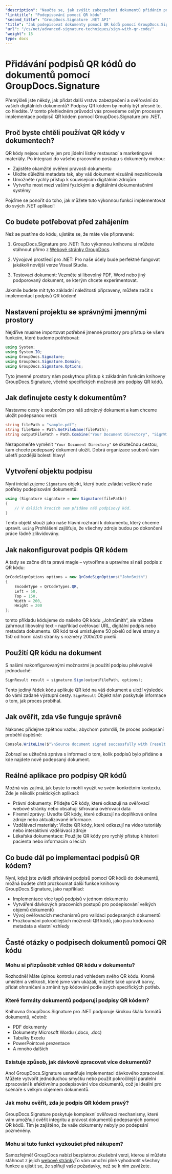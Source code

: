 ```yaml
---
"description": "Naučte se, jak zvýšit zabezpečení dokumentů přidáním podpisů QR kódem pomocí GroupDocs.Signature pro .NET. Jednoduchá implementace s kompletními příklady kódu."
"linktitle": "Podepisování pomocí QR kódu"
"second_title": "GroupDocs.Signature .NET API"
"title": "Jak podepisovat dokumenty pomocí QR kódů pomocí GroupDocs.Signature"
"url": "/cs/net/advanced-signature-techniques/sign-with-qr-code/"
"weight": 15
type: docs
---
```

# Přidávání podpisů QR kódů do dokumentů pomocí GroupDocs.Signature

Přemýšleli jste někdy, jak přidat další vrstvu zabezpečení a ověřování do vašich digitálních dokumentů? Podpisy QR kódem by mohly být přesně to, co hledáte. V tomto přehledném průvodci vás provedeme celým procesem implementace podpisů QR kódem pomocí GroupDocs.Signature pro .NET.

## Proč byste chtěli používat QR kódy v dokumentech?

QR kódy nejsou určeny jen pro jídelní lístky restaurací a marketingové materiály. Po integraci do vašeho pracovního postupu s dokumenty mohou:

- Zajistěte okamžité ověření pravosti dokumentu
- Uložte důležitá metadata tak, aby váš dokument vizuálně nezahlcovala
- Umožněte rychlý přístup k souvisejícím digitálním zdrojům
- Vytvořte most mezi vašimi fyzickými a digitálními dokumentačními systémy

Pojďme se ponořit do toho, jak můžete tuto výkonnou funkci implementovat do svých .NET aplikací!

## Co budete potřebovat před zahájením

Než se pustíme do kódu, ujistěte se, že máte vše připravené:

1. GroupDocs.Signature pro .NET: Tuto výkonnou knihovnu si můžete stáhnout přímo z [Webové stránky GroupDocs](https://releases.groupdocs.com/signature/net/).

2. Vývojové prostředí pro .NET: Pro naše účely bude perfektně fungovat jakákoli novější verze Visual Studia.

3. Testovací dokument: Vezměte si libovolný PDF, Word nebo jiný podporovaný dokument, se kterým chcete experimentovat.

Jakmile budete mít tyto základní náležitosti připraveny, můžete začít s implementací podpisů QR kódem!

## Nastavení projektu se správnými jmennými prostory

Nejdříve musíme importovat potřebné jmenné prostory pro přístup ke všem funkcím, které budeme potřebovat:

```csharp
using System;
using System.IO;
using GroupDocs.Signature;
using GroupDocs.Signature.Domain;
using GroupDocs.Signature.Options;
```

Tyto jmenné prostory nám poskytnou přístup k základním funkcím knihovny GroupDocs.Signature, včetně specifických možností pro podpisy QR kódů.

## Jak definujete cesty k dokumentům?

Nastavme cesty k souborům pro náš zdrojový dokument a kam chceme uložit podepsanou verzi:

```csharp
string filePath = "sample.pdf";
string fileName = Path.GetFileName(filePath);
string outputFilePath = Path.Combine("Your Document Directory", "SignWithQRCode", fileName);
```

Nezapomeňte vyměnit `"Your Document Directory"` se skutečnou cestou, kam chcete podepsaný dokument uložit. Dobrá organizace souborů vám ušetří pozdější bolesti hlavy!

## Vytvoření objektu podpisu

Nyní inicializujeme `Signature` objekt, který bude zvládat veškeré naše potřeby podepisování dokumentů:

```csharp
using (Signature signature = new Signature(filePath))
{
    // V dalších krocích sem přidáme náš podpisový kód.
}
```

Tento objekt slouží jako naše hlavní rozhraní k dokumentu, který chceme upravit. `using` Prohlášení zajišťuje, že všechny zdroje budou po dokončení práce řádně zlikvidovány.

## Jak nakonfigurovat podpis QR kódem

A tady se začne dít ta pravá magie – vytvoříme a upravíme si náš podpis z QR kódu:

```csharp
QrCodeSignOptions options = new QrCodeSignOptions("JohnSmith")
{
    EncodeType = QrCodeTypes.QR,
    Left = 50,
    Top = 150,
    Width = 200,
    Height = 200
};
```

tomto příkladu kódujeme do našeho QR kódu „JohnSmith“, ale můžete zahrnout libovolný text – například ověřovací URL, digitální podpis nebo metadata dokumentu. QR kód také umisťujeme 50 pixelů od levé strany a 150 od horní části stránky s rozměry 200x200 pixelů.

## Použití QR kódu na dokument

S našimi nakonfigurovanými možnostmi je použití podpisu překvapivě jednoduché:

```csharp
SignResult result = signature.Sign(outputFilePath, options);
```

Tento jediný řádek kódu aplikuje QR kód na váš dokument a uloží výsledek do vámi zadané výstupní cesty. `SignResult` Objekt nám poskytuje informace o tom, jak proces probíhal.

## Jak ověřit, zda vše funguje správně

Nakonec přidejme zpětnou vazbu, abychom potvrdili, že proces podepsání proběhl úspěšně:

```csharp
Console.WriteLine($"\nSource document signed successfully with {result.Succeeded.Count} signature(s).\nFile saved at {outputFilePath}.");
```

Zobrazí se užitečná zpráva s informací o tom, kolik podpisů bylo přidáno a kde najdete nově podepsaný dokument.

## Reálné aplikace pro podpisy QR kódů

Možná vás zajímá, jak byste to mohli využít ve svém konkrétním kontextu. Zde je několik praktických aplikací:

- Právní dokumenty: Přidejte QR kódy, které odkazují na ověřovací webové stránky nebo obsahují šifrovaná ověřovací data
- Firemní zprávy: Uveďte QR kódy, které odkazují na doplňkové online zdroje nebo aktualizované informace.
- Vzdělávací materiály: Vložte QR kódy, které odkazují na video tutoriály nebo interaktivní vzdělávací zdroje
- Lékařská dokumentace: Použijte QR kódy pro rychlý přístup k historii pacienta nebo informacím o lécích

## Co bude dál po implementaci podpisů QR kódem?

Nyní, když jste zvládli přidávání podpisů pomocí QR kódů do dokumentů, možná budete chtít prozkoumat další funkce knihovny GroupDocs.Signature, jako například:

- Implementace více typů podpisů v jednom dokumentu
- Vytváření dávkových pracovních postupů pro podepisování velkých objemů dokumentů
- Vývoj ověřovacích mechanismů pro validaci podepsaných dokumentů
- Prozkoumání pokročilejších možností QR kódů, jako jsou kódovaná metadata a vlastní vzhledy

## Časté otázky o podpisech dokumentů pomocí QR kódu

### Mohu si přizpůsobit vzhled QR kódu v dokumentu?

Rozhodně! Máte úplnou kontrolu nad vzhledem svého QR kódu. Kromě umístění a velikosti, které jsme vám ukázali, můžete také upravit barvy, přidat ohraničení a změnit typ kódování podle svých specifických potřeb.

### Které formáty dokumentů podporují podpisy QR kódem?

Knihovna GroupDocs.Signature pro .NET podporuje širokou škálu formátů dokumentů, včetně:
- PDF dokumenty
- Dokumenty Microsoft Wordu (.docx, .doc)
- Tabulky Excelu
- PowerPointové prezentace
- A mnoho dalších

### Existuje způsob, jak dávkově zpracovat více dokumentů?

Ano! GroupDocs.Signature usnadňuje implementaci dávkového zpracování. Můžete vytvořit jednoduchou smyčku nebo použít pokročilejší paralelní zpracování k efektivnímu podepisování více dokumentů, což je ideální pro scénáře s velkým objemem dokumentů.

### Jak mohu ověřit, zda je podpis QR kódem pravý?

GroupDocs.Signature poskytuje komplexní ověřovací mechanismy, které vám umožňují ověřit integritu a pravost dokumentů podepsaných pomocí QR kódů. Tím je zajištěno, že vaše dokumenty nebyly po podepsání pozměněny.

### Mohu si tuto funkci vyzkoušet před nákupem?

Samozřejmě! GroupDocs nabízí bezplatnou zkušební verzi, kterou si můžete stáhnout z jejich [webové stránky](https://releases.groupdocs.com/)To vám umožní plně vyhodnotit všechny funkce a ujistit se, že splňují vaše požadavky, než se k nim zavážete.